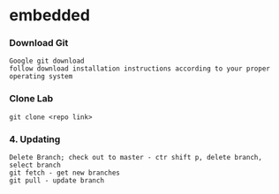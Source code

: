 # embedded

### Download Git
```
Google git download
follow download installation instructions according to your proper operating system
```

### Clone Lab
```
git clone <repo link>
```
### 4. Updating
```
Delete Branch; check out to master - ctr shift p, delete branch, select branch
git fetch - get new branches
git pull - update branch
```
